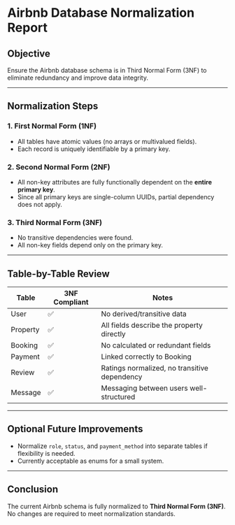 # Airbnb Database Normalization Report

## Objective
Ensure the Airbnb database schema is in Third Normal Form (3NF) to eliminate redundancy and improve data integrity.

---

## Normalization Steps

### 1. First Normal Form (1NF)
- All tables have atomic values (no arrays or multivalued fields).
- Each record is uniquely identifiable by a primary key.

### 2. Second Normal Form (2NF)
- All non-key attributes are fully functionally dependent on the **entire primary key**.
- Since all primary keys are single-column UUIDs, partial dependency does not apply.

### 3. Third Normal Form (3NF)
- No transitive dependencies were found.
- All non-key fields depend only on the primary key.

---

## Table-by-Table Review

| Table     | 3NF Compliant | Notes |
|-----------|---------------|-------|
| User      | ✅            | No derived/transitive data |
| Property  | ✅            | All fields describe the property directly |
| Booking   | ✅            | No calculated or redundant fields |
| Payment   | ✅            | Linked correctly to Booking |
| Review    | ✅            | Ratings normalized, no transitive dependency |
| Message   | ✅            | Messaging between users well-structured |

---

## Optional Future Improvements
- Normalize `role`, `status`, and `payment_method` into separate tables if flexibility is needed.
- Currently acceptable as enums for a small system.

---

## Conclusion
The current Airbnb schema is fully normalized to **Third Normal Form (3NF)**. No changes are required to meet normalization standards.

